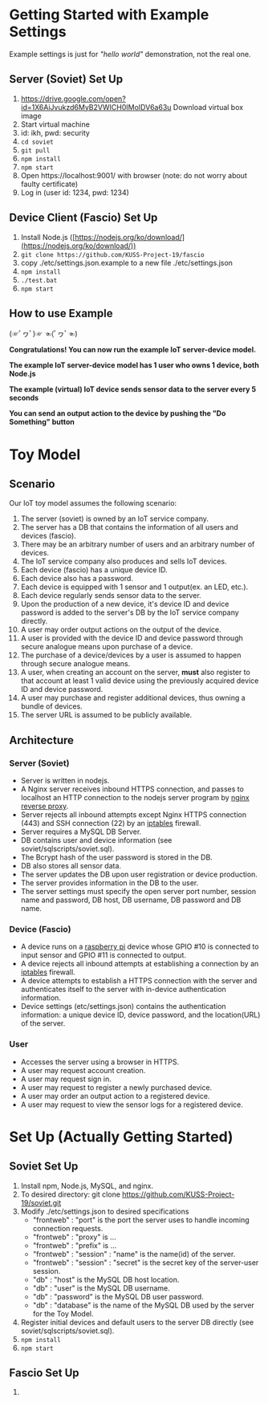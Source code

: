 # Getting Started with Example Settings

Example settings is just for *"hello world"* demonstration, not the real one.

## Server (Soviet) Set Up

1) https://drive.google.com/open?id=1X6AiJvukzd6MyB2VWICH0IMoIDV6a63u Download virtual box image
1) Start virtual machine
1) id: ikh, pwd: security
1) `cd soviet`
1) `git pull`
1) `npm install`
1) `npm start`
1) Open https://localhost:9001/ with browser (note: do not worry about faulty certificate)
1) Log in (user id: 1234, pwd: 1234)

## Device Client (Fascio) Set Up

1) Install Node.js ([https://nodejs.org/ko/download/](https://nodejs.org/ko/download/))
1) `git clone https://github.com/KUSS-Project-19/fascio`
1) copy ./etc/settings.json.example to a new file ./etc/settings.json
1) `npm install`
1) `./test.bat`
1) `npm start`

## How to use Example
(☞ﾟヮﾟ)☞ ☜(ﾟヮﾟ☜)

**Congratulations! You can now run the example IoT server-device model.**

**The example IoT server-device model has 1 user who owns 1 device, both Node.js**

**The example (virtual) IoT device sends sensor data to the server every 5 seconds**

**You can send an output action to the device by pushing the "Do Something" button**



# Toy Model

## Scenario

Our IoT toy model assumes the following scenario:

1) The server (soviet) is owned by an IoT service company.
1) The server has a DB that contains the information of all users and devices (fascio).
1) There may be an arbitrary number of users and an arbitrary number of devices.
1) The IoT service company also produces and sells IoT devices.
1) Each device (fascio) has a unique device ID.
1) Each device also has a password.
1) Each device is equipped with 1 sensor and 1 output(ex. an LED, etc.).
1) Each device regularly sends sensor data to the server.
1) Upon the production of a new device, it's device ID and device password is added to the server's DB by the IoT service company directly.
1) A user may order output actions on the output of the device.
1) A user is provided with the device ID and device password through secure analogue means upon purchase of a device.
1) The purchase of a device/devices by a user is assumed to happen through secure analogue means.
1) A user, when creating an account on the server, **must** also register to that account at least 1 valid device using the previously acquired device ID and device password.
1) A user may purchase and register additional devices, thus owning a bundle of devices.
1) The server URL is assumed to be publicly available.

## Architecture

### Server (Soviet)

* Server is written in nodejs.
* A Nginx server receives inbound HTTPS connection, and passes to localhost an HTTP connection to the nodejs server program by [nginx reverse proxy](https://docs.nginx.com/nginx/admin-guide/web-server/reverse-proxy/).
* Server rejects all inbound attempts except Nginx HTTPS connection (443) and SSH connection (22) by an [iptables](https://linux.die.net/man/8/iptables) firewall.
* Server requires a MySQL DB Server.
* DB contains user and device information (see soviet/sqlscripts/soviet.sql).
* The Bcrypt hash of the user password is stored in the DB.
* DB also stores all sensor data.
* The server updates the DB upon user registration or device production.
* The server provides information in the DB to the user.
* The server settings must specify the open server port number, session name and password, DB host, DB username, DB password and DB name.

### Device (Fascio)

* A device runs on a [raspberry pi](https://www.raspberrypi.org/) device whose GPIO #10 is connected to input sensor and GPIO #11 is connected to output.
* A device rejects all inbound attempts at establishing a connection by an [iptables](https://linux.die.net/man/8/iptables) firewall.
* A device attempts to establish a HTTPS connection with the server and authenticates itself to the server with in-device authentication information.
* Device settings (etc/settings.json) contains the authentication information: a unique device ID, device password, and the location(URL) of the server.

### User

* Accesses the server using a browser in HTTPS.
* A user may request account creation.
* A user may request sign in.
* A user may request to register a newly purchased device.
* A user may order an output action to a registered device.
* A user may request to view the sensor logs for a registered device.

# Set Up (Actually Getting Started)

## Soviet Set Up

1) Install npm, Node.js, MySQL, and nginx.
1) To desired directory: git clone https://github.com/KUSS-Project-19/soviet.git
1) Modify ./etc/settings.json to desired specifications
	* "frontweb" : "port" is the port the server uses to handle incoming connection requests.
    * "frontweb" : "proxy" is ...
    * "frontweb" : "prefix" is ...
    * "frontweb" : "session" : "name" is the name(id) of the server.
	* "frontweb" : "session" : "secret" is the secret key of the server-user session.
	* "db" : "host" is the MySQL DB host location.
	* "db" : "user" is the MySQL DB username.
	* "db" : "password" is the MySQL DB user password.
	* "db" : "database" is the name of the MySQL DB used by the server for the Toy Model.
1) Register initial devices and default users to the server DB directly (see soviet/sqlscripts/soviet.sql).
1) `npm install`
1) `npm start`

## Fascio Set Up

1) 